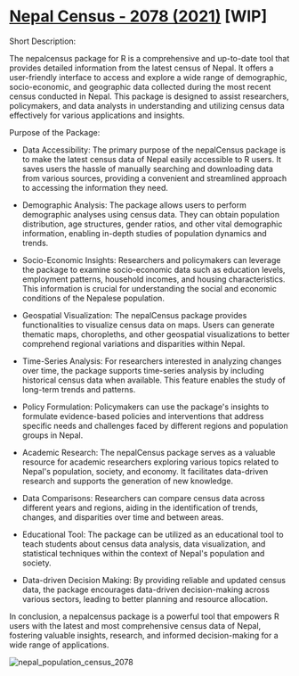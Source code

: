 # [Nepal Census - 2078 (2021)](https://rugnepal.github.io/nepalcensus2078/) [WIP]

Short Description:

The nepalcensus package for R is a comprehensive and up-to-date tool that provides detailed information from the latest census of Nepal. It offers a user-friendly interface to access and explore a wide range of demographic, socio-economic, and geographic data collected during the most recent census conducted in Nepal. This package is designed to assist researchers, policymakers, and data analysts in understanding and utilizing census data effectively for various applications and insights.

Purpose of the Package:

- Data Accessibility: The primary purpose of the nepalCensus package is to make the latest census data of Nepal easily accessible to R users. It saves users the hassle of manually searching and downloading data from various sources, providing a convenient and streamlined approach to accessing the information they need.

- Demographic Analysis: The package allows users to perform demographic analyses using census data. They can obtain population distribution, age structures, gender ratios, and other vital demographic information, enabling in-depth studies of population dynamics and trends.

- Socio-Economic Insights: Researchers and policymakers can leverage the package to examine socio-economic data such as education levels, employment patterns, household incomes, and housing characteristics. This information is crucial for understanding the social and economic conditions of the Nepalese population.

- Geospatial Visualization: The nepalCensus package provides functionalities to visualize census data on maps. Users can generate thematic maps, choropleths, and other geospatial visualizations to better comprehend regional variations and disparities within Nepal.

- Time-Series Analysis: For researchers interested in analyzing changes over time, the package supports time-series analysis by including historical census data when available. This feature enables the study of long-term trends and patterns.

- Policy Formulation: Policymakers can use the package's insights to formulate evidence-based policies and interventions that address specific needs and challenges faced by different regions and population groups in Nepal.

- Academic Research: The nepalCensus package serves as a valuable resource for academic researchers exploring various topics related to Nepal's population, society, and economy. It facilitates data-driven research and supports the generation of new knowledge.

- Data Comparisons: Researchers can compare census data across different years and regions, aiding in the identification of trends, changes, and disparities over time and between areas.

- Educational Tool: The package can be utilized as an educational tool to teach students about census data analysis, data visualization, and statistical techniques within the context of Nepal's population and society.

- Data-driven Decision Making: By providing reliable and updated census data, the package encourages data-driven decision-making across various sectors, leading to better planning and resource allocation.

In conclusion, a nepalcensus package is a powerful tool that empowers R users with the latest and most comprehensive census data of Nepal, fostering valuable insights, research, and informed decision-making for a wide range of applications.

![nepal_population_census_2078](https://user-images.githubusercontent.com/8600091/230250461-b42cbf75-54d1-49c3-8e3a-8ea09da2b209.png)



